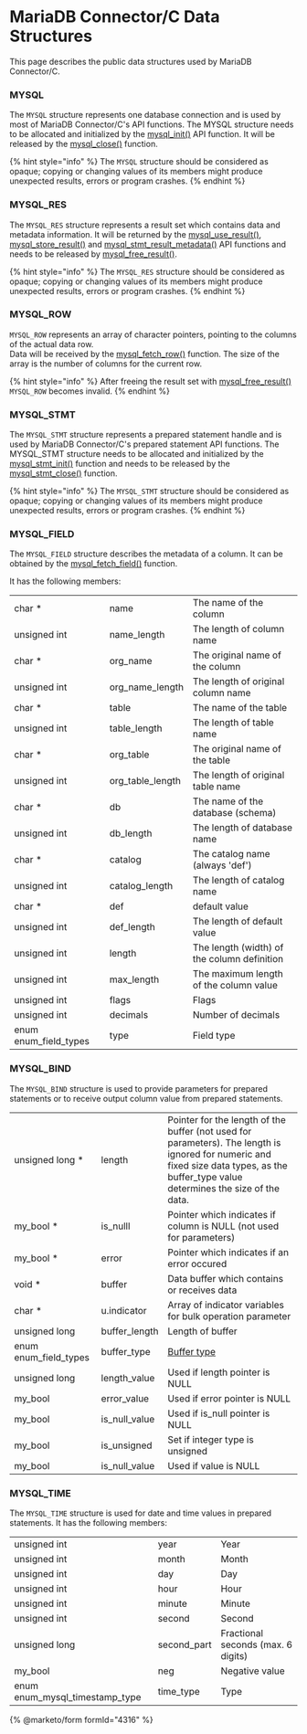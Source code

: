 # MariaDB Connector/C Data Structures

This page describes the public data structures used by MariaDB Connector/C.

### MYSQL

The `MYSQL` structure represents one database connection and is used by most of MariaDB Connector/C's API functions. The MYSQL structure needs to be allocated and initialized by the [mysql\_init()](api-functions/mysql_init.md) API function. It will be released by the [mysql\_close()](api-functions/mysql_close.md) function.

{% hint style="info" %}
The `MYSQL` structure should be considered as opaque; copying or changing values of its members might produce unexpected results, errors or program crashes.
{% endhint %}

### MYSQL\_RES

The `MYSQL_RES` structure represents a result set which contains data and metadata information. It will be returned by the [mysql\_use\_result()](api-functions/mysql_use_result.md), [mysql\_store\_result()](api-functions/mysql_store_result.md) and [mysql\_stmt\_result\_metadata()](api-prepared-statement-functions/mysql_stmt_result_metadata.md) API functions and needs to be released by [mysql\_free\_result()](api-functions/mysql_free_result.md).

{% hint style="info" %}
The `MYSQL_RES` structure should be considered as opaque; copying or changing values of its members might produce unexpected results, errors or program crashes.
{% endhint %}

### MYSQL\_ROW

`MYSQL_ROW` represents an array of character pointers, pointing to the columns of the actual data row.\
Data will be received by the [mysql\_fetch\_row()](api-functions/mysql_fetch_row.md) function. The size of the array is the number of columns for the current row.

{% hint style="info" %}
After freeing the result set with [mysql\_free\_result()](api-functions/mysql_free_result.md) `MYSQL_ROW` becomes invalid.
{% endhint %}

### MYSQL\_STMT

The `MYSQL_STMT` structure represents a prepared statement handle and is used by MariaDB Connector/C's prepared statement API functions. The MYSQL\_STMT structure needs to be allocated and initialized by the [mysql\_stmt\_init()](api-prepared-statement-functions/mysql_stmt_init.md) function and needs to be released by the [mysql\_stmt\_close()](api-prepared-statement-functions/mysql_stmt_close.md) function.

{% hint style="info" %}
The `MYSQL_STMT` structure should be considered as opaque; copying or changing values of its members might produce unexpected results, errors or program crashes.
{% endhint %}

### MYSQL\_FIELD

The `MYSQL_FIELD` structure describes the metadata of a column. It can be obtained by the [mysql\_fetch\_field()](api-functions/mysql_fetch_field.md) function.

It has the following members:

|                         |                    |                                             |
| ----------------------- | ------------------ | ------------------------------------------- |
| char \*                 | name               | The name of the column                      |
| unsigned int            | name\_length       | The length of column name                   |
| char \*                 | org\_name          | The original name of the column             |
| unsigned int            | org\_name\_length  | The length of original column name          |
| char \*                 | table              | The name of the table                       |
| unsigned int            | table\_length      | The length of table name                    |
| char \*                 | org\_table         | The original name of the table              |
| unsigned int            | org\_table\_length | The length of original table name           |
| char \*                 | db                 | The name of the database (schema)           |
| unsigned int            | db\_length         | The length of database name                 |
| char \*                 | catalog            | The catalog name (always 'def')             |
| unsigned int            | catalog\_length    | The length of catalog name                  |
| char \*                 | def                | default value                               |
| unsigned int            | def\_length        | The length of default value                 |
| unsigned int            | length             | The length (width) of the column definition |
| unsigned int            | max\_length        | The maximum length of the column value      |
| unsigned int            | flags              | Flags                                       |
| unsigned int            | decimals           | Number of decimals                          |
| enum enum\_field\_types | type               | Field type                                  |

### MYSQL\_BIND

The `MYSQL_BIND` structure is used to provide parameters for prepared statements or to receive output column value from prepared statements.

|                         |                 |                                                                     |
| ----------------------- | --------------- | ------------------------------------------------------------------- |
| unsigned long \*        | length          | Pointer for the length of the buffer (not used for parameters). The length is ignored for numeric and fixed size data types, as the buffer_type value determines the size of the data. |
| my\_bool \*             | is\_nulll       | Pointer which indicates if column is NULL (not used for parameters) |
| my\_bool \*             | error           | Pointer which indicates if an error occured                         |
| void \*                 | buffer          | Data buffer which contains or receives data                         |
| char \*                 | u.indicator     | Array of indicator variables for bulk operation parameter           |
| unsigned long           | buffer\_length  | Length of buffer                                                    |
| enum enum\_field\_types | buffer\_type    | [Buffer type](mariadb-connectorc-types-and-definitions.md)          |
| unsigned long           | length\_value   | Used if length pointer is NULL                                      |
| my\_bool                | error\_value    | Used if error pointer is NULL                                       |
| my\_bool                | is\_null\_value | Used if is\_null pointer is NULL                                    |
| my\_bool                | is\_unsigned    | Set if integer type is unsigned                                     |
| my\_bool                | is\_null\_value | Used if value is NULL                                               |

### MYSQL\_TIME

The `MYSQL_TIME` structure is used for date and time values in prepared statements. It has the following members:

|                                   |              |                                    |
| --------------------------------- | ------------ | ---------------------------------- |
| unsigned int                      | year         | Year                               |
| unsigned int                      | month        | Month                              |
| unsigned int                      | day          | Day                                |
| unsigned int                      | hour         | Hour                               |
| unsigned int                      | minute       | Minute                             |
| unsigned int                      | second       | Second                             |
| unsigned long                     | second\_part | Fractional seconds (max. 6 digits) |
| my\_bool                          | neg          | Negative value                     |
| enum enum\_mysql\_timestamp\_type | time\_type   | Type                               |


{% @marketo/form formId="4316" %}

